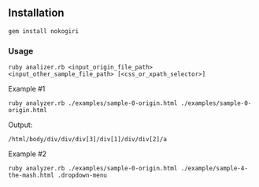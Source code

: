 ## Installation


```
gem install nokogiri
```

### Usage

```
ruby analizer.rb <input_origin_file_path> <input_other_sample_file_path> [<css_or_xpath_selector>]
```

Example #1
```
ruby analyzer.rb ./examples/sample-0-origin.html ./examples/sample-0-origin.html
```
Output:
```
/html/body/div/div/div[3]/div[1]/div/div[2]/a
```

Example #2

```
ruby analyzer.rb ./examples/sample-0-origin.html ./example/sample-4-the-mash.html .dropdown-menu
```
